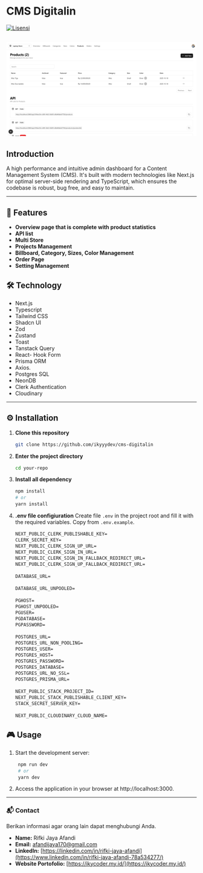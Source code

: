 # CMS Digitalin

[![Lisensi](https://img.shields.io/badge/license-MIT-blue.svg)](LICENSE.md)

## ![Screenshot atau GIF Demo Proyek](/public/img/preview.png)

## Introduction

A high performance and intuitive admin dashboard for a Content Management System (CMS). It's built with modern technologies like Next.js for optimal server-side rendering and TypeScript, which ensures the codebase is robust, bug free, and easy to maintain.

---

## 🚀 Features

- **Overview page that is complete with product statistics**
- **API list**
- **Multi Store**
- **Projects Management**
- **Billboard, Category, Sizes, Color Management**
- **Order Page**
- **Setting Management**

## 🛠️ Technology

- Next.js
- Typescript
- Tailwind CSS
- Shadcn UI
- Zod
- Zustand
- Toast
- Tanstack Query
- React- Hook Form
- Prisma ORM
- Axios.
- Postgres SQL
- NeonDB
- Clerk Authentication
- Cloudinary

---

## ⚙️ Installation

1.  **Clone this repository**

    ```bash
    git clone https://github.com/ikyyydev/cms-digitalin
    ```

2.  **Enter the project directory**

    ```bash
    cd your-repo
    ```

3.  **Install all dependency**

    ```bash
    npm install
    # or
    yarn install
    ```

4.  **.env file configiuration**
    Create file `.env` in the project root and fill it with the required variables. Copy from `.env.example`.

    ```
    NEXT_PUBLIC_CLERK_PUBLISHABLE_KEY=
    CLERK_SECRET_KEY=
    NEXT_PUBLIC_CLERK_SIGN_UP_URL=
    NEXT_PUBLIC_CLERK_SIGN_IN_URL=
    NEXT_PUBLIC_CLERK_SIGN_IN_FALLBACK_REDIRECT_URL=
    NEXT_PUBLIC_CLERK_SIGN_UP_FALLBACK_REDIRECT_URL=

    DATABASE_URL=

    DATABASE_URL_UNPOOLED=

    PGHOST=
    PGHOST_UNPOOLED=
    PGUSER=
    PGDATABASE=
    PGPASSWORD=

    POSTGRES_URL=
    POSTGRES_URL_NON_POOLING=
    POSTGRES_USER=
    POSTGRES_HOST=
    POSTGRES_PASSWORD=
    POSTGRES_DATABASE=
    POSTGRES_URL_NO_SSL=
    POSTGRES_PRISMA_URL=

    NEXT_PUBLIC_STACK_PROJECT_ID=
    NEXT_PUBLIC_STACK_PUBLISHABLE_CLIENT_KEY=
    STACK_SECRET_SERVER_KEY=

    NEXT_PUBLIC_CLOUDINARY_CLOUD_NAME=
    ```

## 🎮 Usage

1. Start the development server:

   ```bash
    npm run dev
    # or
    yarn dev
   ```

2. Access the application in your browser at http://localhost:3000.

---

### 📬 Contact

Berikan informasi agar orang lain dapat menghubungi Anda.

- **Name:** Rifki Jaya Afandi
- **Email:** afandijaya170@gmail.com
- **LinkedIn:** [https://linkedin.com/in/rifki-jaya-afandi](https://www.linkedin.com/in/rifki-jaya-afandi-78a534277/)
- **Website Portofolio:** [https://ikycoder.my.id/](https://ikycoder.my.id/)
